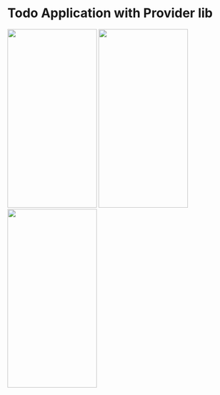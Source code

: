 # Todo Application with Provider lib

<img src="https://github.com/noorah94/TodoWithProvider/assets/100534197/487f4f9b-5638-4f26-8b11-ec3b4e80f4cf" width="200" height="400">
<img src="https://github.com/noorah94/TodoWithProvider/assets/100534197/5b911491-a987-4bfc-960d-692be0cc0d13" width="200" height="400">
<img src="https://github.com/noorah94/TodoWithProvider/assets/100534197/ab7b165a-b8d2-4eb4-b17d-440bbe598c9d" width="200" height="400">


